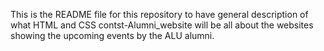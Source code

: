 This is the README file for this repository to have general description of what HTML and CSS contst-Alumni_website will be all about the websites showing the upcoming events by the ALU alumni.
